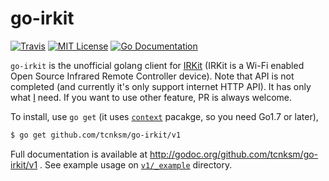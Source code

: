 # go-irkit 

[![Travis](https://img.shields.io/travis/tcnksm/go-irkit.svg?style=flat-square)][travis]
[![MIT License](http://img.shields.io/badge/license-MIT-blue.svg?style=flat-square)][license]
[![Go Documentation](http://img.shields.io/badge/go-documentation-blue.svg?style=flat-square)][godocs]

[travis]: https://travis-ci.org/tcnksm/go-irkit
[license]: https://github.com/tcnksm/go-irkit/blob/master/LICENSE
[godocs]: http://godoc.org/github.com/tcnksm/go-irkit/v1

`go-irkit` is the unofficial golang client for [IRKit](http://getirkit.com/en/) (IRKit is a Wi-Fi enabled Open Source Infrared Remote Controller device). Note that API is not completed (and currently it's only support internet HTTP API). It has only what [I](https://github.com/tcnksm) need. If you want to use other feature, PR is always welcome. 

To install, use `go get` (it uses [`context`](https://golang.org/pkg/context/) pacakge, so you need Go1.7 or later),

```bash
$ go get github.com/tcnksm/go-irkit/v1
```

Full documentation is available at http://godoc.org/github.com/tcnksm/go-irkit/v1 . See example usage on [`v1/_example`](v1/_example) directory.
